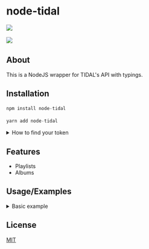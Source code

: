 # node-tidal

<div align="left">
  <p>
    <a href="https://github.com/Mawco/node-tidal"><img src="https://img.shields.io/endpoint.svg?url=https%3A%2F%2Factions-badge.atrox.dev%2FMawco%2Fnode-tidal%2Fbadge%3Fref%3Dmaster&style=for-the-badge" width="200" /></a>
  </p>
  <p>
    <a href="https://nodei.co/npm/node-tidal"><img src="https://nodei.co/npm/node-tidal.png" /></a>
  </p>
</div>

## About

This is a NodeJS wrapper for TIDAL's API with typings.

## Installation

```ts
npm install node-tidal

yarn add node-tidal
```

<details>
<summary>How to find your token</summary>

## How to find your token

**!!! TOKEN MAY CHANGE ONCE EVERY FEW DAYS !!!**

1. Go to [listen.tidal.com](https://listen.tidal.com) (make sure you're logged in 😐).
2. Open the devtools and go to network.
3. Click on `Fetch/XHR`.
4. Click any request and look for the `authorization` request header. ![authorization request header](./images/token.png)
</details>

## Features

- Playlists
- Albums

## Usage/Examples

<details>
<summary>Basic example</summary>


```ts
const { Tidal } = require('node-tidal');

/* Instantiate a new Tidal object with your Tidal token. */
const tidal = new Tidal({ token: 'token >:(', countryCode: 'EN' });

async function playlistExample() {
  // It's getting the playlist infos of the playlist with the uuid
  // `f4cf62d9-7920-42ca-a2ac-409cf2b1df5b`.
  const playlistInfos = await tidal.playlists.getPlaylistInfos('f4cf62d9-7920-42ca-a2ac-409cf2b1df5b');

  // OUTPUT:
  //{
  //    uuid: 'f4cf62d9-7920-42ca-a2ac-409cf2b1df5b',
  //    title: 'blablablbla',
  //    numberOfTracks: 0,
  //    numberOfVideos: 0,
  //    creator: { id: 188019021 },
  //    description: ':):):):):):):):):):)',
  //    duration: 0,
  //    lastUpdated: '2022-07-14T10:29:14.004+0000',
  //    created: '2022-07-14T10:29:14.004+0000',
  //    type: 'USER',
  //    publicPlaylist: false,
  //    url: 'http://www.tidal.com/playlist/f4cf62d9-7920-42ca-a2ac-409cf2b1df5b',
  //    image: 'e59903d7-94a7-454c-8a78-6a6586967dda',
  //    popularity: 0,
  //    squareImage: 'e9448a9a-3ade-4f79-93d2-12e6d8d4b2eb',
  //    promotedArtists: [],
  //    lastItemAddedAt: null
  //}
}

playlistExample();
```

</details>


## License

[MIT](https://github.com/Mawco/node-tidal/blob/master/LICENSE)
